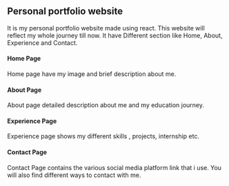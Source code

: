 ## Personal portfolio website

It is my personal portfolio website made using react.
This website will reflect my whole journey till now.
It have Different section like Home, About, Experience and Contact.

#### Home Page

Home page have my image and brief description about me.

#### About Page

About page detailed description about me and my education journey.

#### Experience  Page

Experience page shows my different skills , projects, internship etc.

#### Contact Page
Contact Page contains the various social media platform link that i use.
You will also find different ways to contact with me.

